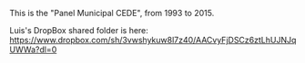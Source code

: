 This is the "Panel Municipal CEDE", from 1993 to 2015.

Luis's DropBox shared folder is here:
https://www.dropbox.com/sh/3vwshykuw8l7z40/AACvyFjDSCz6ztLhUJNJqUWWa?dl=0
